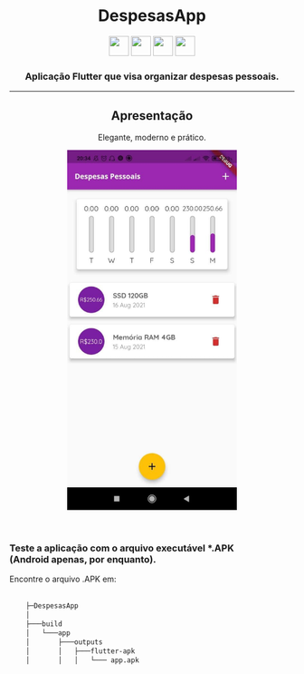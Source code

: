<h1 align="center">DespesasApp</h1>

<p align="center">
  <img src="https://external-content.duckduckgo.com/iu/?u=https%3A%2F%2Farchive.org%2Fdownload%2Fgithub.com-dart-lang-sdk_-_2019-09-30_09-03-43%2Fcover.jpg&f=1&nofb=1" width="35" height="35">
  <img src="https://support.appsflyer.com/hc/article_attachments/360004154837/flutter_icon.png" width="35" height="35">
  <img src="https://external-content.duckduckgo.com/iu/?u=http%3A%2F%2Fwww.newdesignfile.com%2Fpostpic%2F2010%2F09%2Fandroid-icon_263735.png&f=1&nofb=1" width="35" height="35">
  <img src="https://external-content.duckduckgo.com/iu/?u=https%3A%2F%2Fcdn4.iconfinder.com%2Fdata%2Ficons%2Fflat-brand-logo-2%2F512%2Fapple-256.png&f=1&nofb=1" width="35" height="35">
</p>

<h3 align="center">Aplicação Flutter que visa organizar despesas pessoais.</h3>
<hr>
<h2 align="center">Apresentação</h2>

<p align="center">Elegante, moderno e prático.</p>
<p align="center">
  <img src="./apresentation/img/apresentacao_despesas.jpg" width="300" height="">
</p>

<br>
<h3>Teste a aplicação com o arquivo executável *.APK<br>(Android apenas, por enquanto).</h3>
<p>Encontre o arquivo .APK em:<br></p>

<pre>
  <code>
    ├─DespesasApp
    │      
    ├───build
    │   └───app
    │       ├───outputs
    │       │   ├───flutter-apk
    │       │   │   └─── app.apk
  </code>
</pre>
